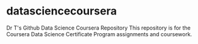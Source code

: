 # datasciencecoursera
Dr T's Github Data Science Coursera Repository
This repository is for the Coursera Data Science Certificate Program assignments and coursework.
